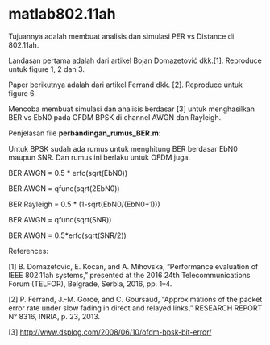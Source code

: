 ﻿# matlab802.11ah
Tujuannya adalah membuat analisis dan simulasi PER vs Distance di 802.11ah.

Landasan pertama adalah dari artikel Bojan Domazetović dkk.[1]. Reproduce untuk figure 1, 2 dan 3.

Paper berikutnya adalah dari artikel Ferrand dkk. [2]. Reproduce untuk figure 6.

Mencoba membuat simulasi dan analisis berdasar [3] untuk menghasilkan BER vs EbN0 pada OFDM BPSK di channel AWGN dan Rayleigh.

Penjelasan file <b>perbandingan_rumus_BER.m</b>:

Untuk BPSK sudah ada rumus untuk menghitung BER berdasar EbN0 maupun SNR.
Dan rumus ini berlaku untuk OFDM juga.

BER AWGN = 0.5 * erfc(sqrt(EbN0))

BER AWGN = qfunc(sqrt(2EbN0))

BER Rayleigh = 0.5 * (1-sqrt(EbN0/(EbN0+1)))  

BER AWGN = qfunc(sqrt(SNR))

BER AWGN = 0.5*erfc(sqrt(SNR/2))

References:

[1] B. Domazetovic, E. Kocan, and A. Mihovska, “Performance evaluation of IEEE 802.11ah systems,” presented at the 2016 24th Telecommunications Forum (TELFOR), Belgrade, Serbia, 2016, pp. 1–4.

[2] P. Ferrand, J.-M. Gorce, and C. Goursaud, “Approximations of the packet error rate under slow fading in direct and relayed links,” RESEARCH REPORT N° 8316, INRIA, p. 23, 2013.

[3] http://www.dsplog.com/2008/06/10/ofdm-bpsk-bit-error/
